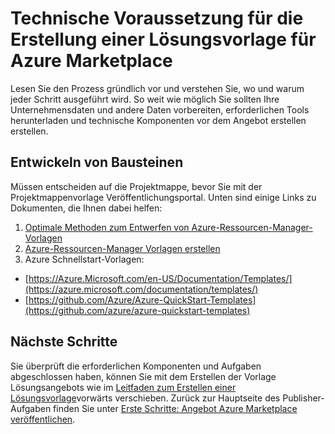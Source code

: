 <properties
   pageTitle="Technischen Komponenten zum Erstellen einer Lösungsvorlage für den Markt | Microsoft Azure"
   description="Anforderungen Sie die zum Erstellen einer Lösungsvorlage bereitstellen und Azure Marketplace verkaufen"
   services="marketplace-publishing"
   documentationCenter=""
   authors="HannibalSII"
   manager="hascipio"
   editor=""/>

<tags
   ms.service="marketplace"
   ms.devlang="na"
   ms.topic="article"
   ms.tgt_pltfrm="na"
   ms.workload="na"
   ms.date="01/28/2016"
   ms.author="hascipio; v-divte" />

# <a name="technical-prerequisites-for-creating-a-solution-template-for-the-azure-marketplace"></a>Technische Voraussetzung für die Erstellung einer Lösungsvorlage für Azure Marketplace
Lesen Sie den Prozess gründlich vor und verstehen Sie, wo und warum jeder Schritt ausgeführt wird. So weit wie möglich Sie sollten Ihre Unternehmensdaten und andere Daten vorbereiten, erforderlichen Tools herunterladen und technische Komponenten vor dem Angebot erstellen erstellen.  

## <a name="developing-building-blocks"></a>Entwickeln von Bausteinen
Müssen entscheiden auf die Projektmappe, bevor Sie mit der Projektmappenvorlage Veröffentlichungsportal. Unten sind einige Links zu Dokumenten, die Ihnen dabei helfen:

1. [Optimale Methoden zum Entwerfen von Azure-Ressourcen-Manager-Vorlagen](../best-practices-resource-manager-design-templates.md)
2. [Azure-Ressourcen-Manager Vorlagen erstellen](../resource-group-authoring-templates.md)
3. Azure Schnellstart-Vorlagen:
  - [https://Azure.Microsoft.com/en-US/Documentation/Templates/](https://azure.microsoft.com/documentation/templates/)
  - [https://github.com/Azure/Azure-QuickStart-Templates](https://github.com/azure/azure-quickstart-templates)

## <a name="next-steps"></a>Nächste Schritte
Sie überprüft die erforderlichen Komponenten und Aufgaben abgeschlossen haben, können Sie mit dem Erstellen der Vorlage Lösungsangebots wie im [Leitfaden zum Erstellen einer Lösungsvorlage](marketplace-publishing-solution-template-creation.md)vorwärts verschieben. Zurück zur Hauptseite des Publisher-Aufgaben finden Sie unter [Erste Schritte: Angebot Azure Marketplace veröffentlichen](marketplace-publishing-getting-started.md).


[link-acct]:marketplace-publishing-accounts-creation-registration.md

